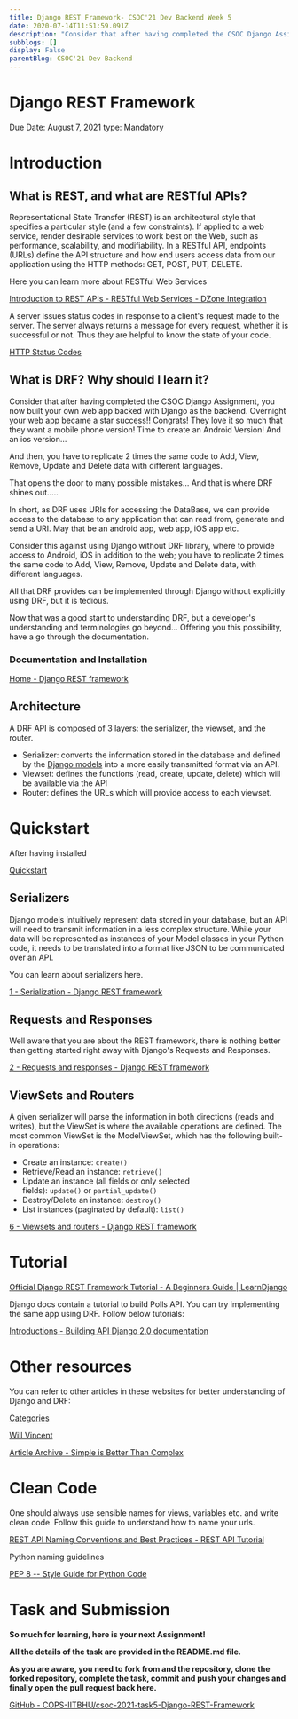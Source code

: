 ```yaml
---
title: Django REST Framework- CSOC'21 Dev Backend Week 5
date: 2020-07-14T11:51:59.091Z
description: "Consider that after having completed the CSOC Django Assignment, you now built your own web app backed with Django as the backend."
subblogs: []
display: False
parentBlog: CSOC'21 Dev Backend
---
```


# Django REST Framework

Due Date: August 7, 2021
type: Mandatory

# Introduction

## What is REST, and what are RESTful APIs?

Representational State Transfer (REST) is an architectural style that specifies a particular style (and a few constraints). If applied to a web service, render desirable services to work best on the Web, such as performance, scalability, and modifiability. In a RESTful API, endpoints (URLs) define the API structure and how end users access data from our application using the HTTP methods: GET, POST, PUT, DELETE.

Here you can learn more about RESTful Web Services

[Introduction to REST APIs - RESTful Web Services - DZone Integration](https://dzone.com/articles/introduction-to-rest-api-restful-web-services)

A server issues status codes in response to a client's request made to the server. The server always returns a message for every request, whether it is successful or not. Thus they are helpful to know the state of your code.

[HTTP Status Codes](https://restfulapi.net/http-status-codes/)

## What is DRF? Why should I learn it?

Consider that after having completed the CSOC Django Assignment, you now built your own web app backed with Django as the backend. Overnight your web app became a star success!! Congrats! They love it so much that they want a mobile phone version! Time to create an Android Version! And an ios version...

And then, you have to replicate 2 times the same code to Add, View, Remove, Update and Delete data with different languages.

That opens the door to many possible mistakes… And that is where DRF shines out.....

In short, as DRF uses URIs for accessing the DataBase, we can provide access to the database to any application that can read from, generate and send a URI. May that be an android app, web app, iOS app etc. 

Consider this against using Django without DRF library, where to provide access to Android, iOS in addition to the web; you have to replicate 2 times the same code to Add, View, Remove, Update and Delete data, with different languages.

All that DRF provides can be implemented through Django without explicitly using DRF, but it is tedious.

Now that was a good start to understanding DRF, but a developer's understanding and terminologies go beyond... Offering you this possibility, have a go through the documentation.

### Documentation and Installation

[Home - Django REST framework](https://www.django-rest-framework.org/)

## Architecture

A DRF API is composed of 3 layers: the serializer, the viewset, and the router.

- Serializer: converts the information stored in the database and defined by the [Django models](https://docs.djangoproject.com/en/2.0/topics/db/models/) into a more easily transmitted format via an API.
- Viewset: defines the functions (read, create, update, delete) which will be available via the API
- Router: defines the URLs which will provide access to each viewset.

# Quickstart

After having installed 

[Quickstart](https://www.django-rest-framework.org/tutorial/quickstart/)

## Serializers

Django models intuitively represent data stored in your database, but an API will need to transmit information in a less complex structure. While your data will be represented as instances of your Model classes in your Python code, it needs to be translated into a format like JSON to be communicated over an API.

You can learn about serializers here.

[1 - Serialization - Django REST framework](https://www.django-rest-framework.org/tutorial/1-serialization/)

## Requests and Responses

Well aware that you are about the REST framework, there is nothing better than getting started right away with Django's Requests and Responses.

[2 - Requests and responses - Django REST framework](https://www.django-rest-framework.org/tutorial/2-requests-and-responses/)

## **ViewSets and Routers**

A given serializer will parse the information in both directions (reads and writes), but the ViewSet is where the available operations are defined. The most common ViewSet is the ModelViewSet, which has the following built-in operations:

- Create an instance: `create()`
- Retrieve/Read an instance: `retrieve()`
- Update an instance (all fields or only selected fields): `update()` or `partial_update()`
- Destroy/Delete an instance: `destroy()`
- List instances (paginated by default): `list()`

[6 - Viewsets and routers - Django REST framework](https://www.django-rest-framework.org/tutorial/6-viewsets-and-routers/)

# Tutorial

[Official Django REST Framework Tutorial - A Beginners Guide | LearnDjango](https://wsvincent.com/official-django-rest-framework-tutorial-beginners-guide/)

Django docs contain a tutorial to build Polls API. You can try implementing the same app using DRF. Follow below tutorials:

[Introductions - Building API Django 2.0 documentation](https://books.agiliq.com/projects/django-api-polls-tutorial/en/latest/introduction.html)

# Other resources

You can refer to other articles in these websites for better understanding of Django and DRF:

[Categories](https://www.agiliq.com/categories/#drf)

[Will Vincent](https://wsvincent.com/)

[Article Archive - Simple is Better Than Complex](https://simpleisbetterthancomplex.com/archive/)

# Clean Code

One should always use sensible names for views, variables etc. and write clean code.
Follow this guide to understand how to name your urls.

[REST API Naming Conventions and Best Practices - REST API Tutorial](https://restfulapi.net/resource-naming/)

Python naming guidelines

[PEP 8 -- Style Guide for Python Code](https://www.python.org/dev/peps/pep-0008/)

# Task and Submission

**So much for learning, here is your next Assignment!**

**All the details of the task are provided in the README.md file.**

**As you are aware, you need to fork from and the repository, clone the forked repository, complete the task, commit and push your changes and finally open the pull request back here.**

[GitHub - COPS-IITBHU/csoc-2021-task5-Django-REST-Framework](https://github.com/COPS-IITBHU/csoc-2021-task5-Django-REST-Framework.git)